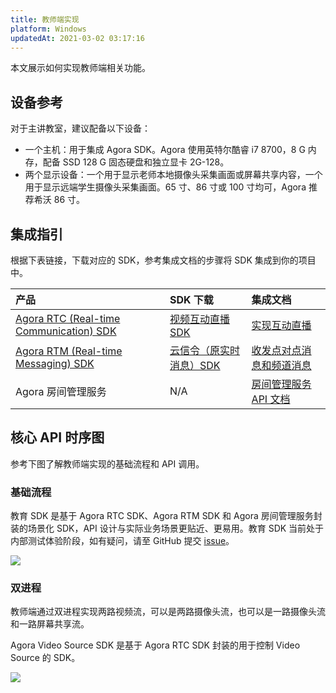```yaml
---
title: 教师端实现
platform: Windows
updatedAt: 2021-03-02 03:17:16
---
```


本文展示如何实现教师端相关功能。

## 设备参考

对于主讲教室，建议配备以下设备：

- 一个主机：用于集成 Agora SDK。Agora 使用英特尔酷睿 i7 8700，8 G 内存，配备 SSD 128 G 固态硬盘和独立显卡 2G-128。
- 两个显示设备：一个用于显示老师本地摄像头采集画面或屏幕共享内容，一个用于显示远端学生摄像头采集画面。65 寸、86 寸或 100 寸均可，Agora 推荐希沃 86 寸。

## 集成指引

根据下表链接，下载对应的 SDK，参考集成文档的步骤将 SDK 集成到你的项目中。

| 产品                                                                                                                              | SDK 下载                                                                                                                       | 集成文档                                                                                            |
| :-------------------------------------------------------------------------------------------------------------------------------- | :----------------------------------------------------------------------------------------------------------------------------- | :-------------------------------------------------------------------------------------------------- |
| [Agora RTC (Real-time Communication) SDK](https://docs.agora.io/cn/Interactive%20Broadcast/product_live?platform=All%20Platforms) | [视频互动直播 SDK](https://download.agora.io/sdk/release/Agora_Native_SDK_for_Windows_v3.2.0.122_FULL_20210108_2109_38509.zip) | [实现互动直播](https://docs.agora.io/cn/Interactive%20Broadcast/start_live_ios?platform=iOS)        |
| [Agora RTM (Real-time Messaging) SDK](https://docs.agora.io/cn/Real-time-Messaging/product_rtm?platform=All%20Platforms)          | [云信令（原实时消息）SDK](https://docs.agora.io/cn/Real-time-Messaging/downloads?platform=Windows)                             | [收发点对点消息和频道消息](https://docs.agora.io/cn/Real-time-Messaging/messaging_ios?platform=iOS) |
| Agora 房间管理服务                                                                                                                | N/A                                                                                                                            | [房间管理服务 API 文档](https://agoradoc.github.io/cn/edu-cloud-service/restfulapi)                 |

## 核心 API 时序图

参考下图了解教师端实现的基础流程和 API 调用。

### 基础流程

<div class="alert info">教育 SDK 是基于 Agora RTC SDK、Agora RTM SDK 和 Agora 房间管理服务封装的场景化 SDK，API 设计与实际业务场景更贴近、更易用。教育 SDK 当前处于内部测试体验阶段，如有疑问，请至 GitHub 提交 <a href="https://github.com/AgoraIO-Usecase/AgoraDualTeacher">issue</a>。</div>

![](https://web-cdn.agora.io/docs-files/1610693850715)

### 双进程

教师端通过双进程实现两路视频流，可以是两路摄像头流，也可以是一路摄像头流和一路屏幕共享流。

<div class="alert info">Agora Video Source SDK 是基于 Agora RTC SDK 封装的用于控制 Video Source 的 SDK。</div>

![](https://web-cdn.agora.io/docs-files/1610694017329)
